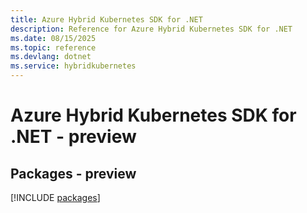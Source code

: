 ```yaml
---
title: Azure Hybrid Kubernetes SDK for .NET
description: Reference for Azure Hybrid Kubernetes SDK for .NET
ms.date: 08/15/2025
ms.topic: reference
ms.devlang: dotnet
ms.service: hybridkubernetes
---
```

# Azure Hybrid Kubernetes SDK for .NET - preview
## Packages - preview
[!INCLUDE [packages](hybrid-kubernetes-index.md)]